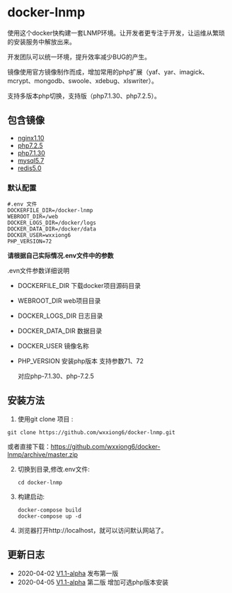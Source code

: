 # docker-lnmp

使用这个docker快构建一套LNMP环境。让开发者更专注于开发，让运维从繁琐的安装服务中解放出来。

开发团队可以统一环境，提升效率减少BUG的产生。

镜像使用官方镜像制作而成，增加常用的php扩展（yaf、yar、imagick、mcrypt、mongodb、swoole、xdebug、xlswriter）。

支持多版本php切换，支持版（php7.1.30、php7.2.5）。

##  包含镜像

- [nginx1.10](https://github.com/wxxiong6/docker-lnmp/blob/master/nginx/README.md)
- [php7.2.5](https://github.com/wxxiong6/docker-lnmp/blob/master/php71/README.md) 
- [php7.1.30](https://github.com/wxxiong6/docker-lnmp/blob/master/php71/README.md) 
- [mysql5.7](https://github.com/wxxiong6/docker-lnmp/blob/master/mysql57/README.md) 
- [redis5.0](https://github.com/wxxiong6/docker-lnmp/blob/master/redis50/README.md) 



### 默认配置

```shell
#.env 文件
DOCKERFILE_DIR=/docker-lnmp
WEBROOT_DIR=/web
DOCKER_LOGS_DIR=/docker/logs
DOCKER_DATA_DIR=/docker/data
DOCKER_USER=wxxiong6
PHP_VERSION=72
```

**请根据自己实际情况.env文件中的参数**

.evn文件参数详细说明

- DOCKERFILE_DIR       下载docker项目源码目录

- WEBROOT_DIR            web项目目录

- DOCKER_LOGS_DIR   日志目录

- DOCKER_DATA_DIR   数据目录

- DOCKER_USER         镜像名称

- PHP_VERSION           安装php版本 支持参数71、72

  对应php-7.1.30、php-7.2.5

## 安装方法

1.  使用git clone 项目 :

   ```shell
   git clone https://github.com/wxxiong6/docker-lnmp.git 
   ```

   或者直接下载：https://github.com/wxxiong6/docker-lnmp/archive/master.zip

   

2. 切换到目录,修改.env文件:

   ``` shell
   cd docker-lnmp
   ```

3. 构建启动:

   ```shell
   docker-compose build
   docker-compose up -d
   ```

   

4. 浏览器打开http://localhost，就可以访问默认网站了。

   

## 更新日志

-  2020-04-02  [V1.1-alpha](https://github.com/wxxiong6/docker-lnmp/releases/tag/v1.0) 发布第一版
- 2020-04-05  [V1.1-alpha](https://github.com/wxxiong6/docker-lnmp/releases/tag/v1.1) 第二版 
  增加可选php版本安装